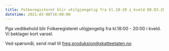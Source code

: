 ```yaml
---
title: Folkeregisteret blir utilgjengelig fra kl.18-20 i kveld 08.03.2021
datetime: 2021-03-08T16:00:00
---
```

Pga vedlikehold blir Folkeregisteret utilgjengelig fra kl.18:00 - 20:00 i kveld. Vi beklager kort varsel.

Ved spørsmål, send mail til freg.produksjon@skatteetaten.no
